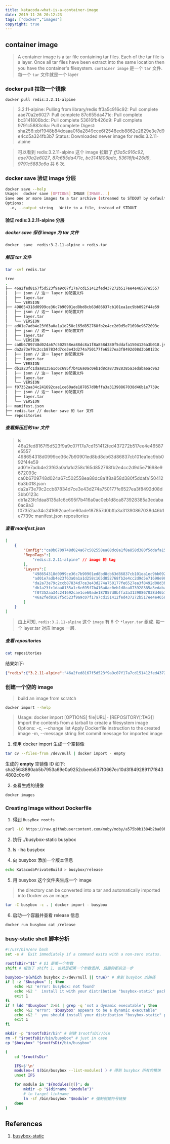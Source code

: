 ```yaml
---
title: katacoda-what-is-a-container-image
date: 2019-11-26 20:12:23
tags: ["docker","images"]
copyright: true
---
```


## container image

> A container image is a tar file containing tar files. Each of the tar file is a layer. Once all tar files have been extract into the same location then you have the container's filesystem.
`container image` 是一个 `tar` 文件. 每一个 `tar` 文件就是一个 layer

### docker pull 拉取一个镜像

```sh
docker pull redis:3.2.11-alpine
```

> 3.2.11-alpine: Pulling from library/redis
ff3a5c916c92: Pull complete 
aae70a2e6027: Pull complete
87c655da471c: Pull complete
bc3141806bdc: Pull complete
53616fb426d9: Pull complete
9791c5883c6a: Pull complete
Digest: sha256:ebf1948b84dcaaa0f8a2849cce6f2548edb8862e2829e3e7d9e4cd5a324fb3b7
Status: Downloaded newer image for redis:3.2.11-alpine


> 可以看到 redis:3.2.11-alpine 这个 image 拉取了 *ff3a5c916c92*, 
*aae70a2e6027*, *87c655da471c*, *bc3141806bdc*, *53616fb426d9*, *9791c5883c6a* 共 6 次.

### docker save 验证 image 分层

```sh
docker save --help
Usage:  docker save [OPTIONS] IMAGE [IMAGE...]
Save one or more images to a tar archive (streamed to STDOUT by default)
Options:
  -o, --output string   Write to a file, instead of STDOUT
```

#### 验证 redis:3.2.11-alpine 分层
##### docker save 保存 image 为 tar 文件

```sh
docker  save  redis:3.2.11-alpine > redis.tar
```

##### 解压 tar 文件

```sh
tar -xvf redis.tar
```

```sh
tree
.
├── 46a2fed8167f5d523f9a9c07f17a7cd151412fed437272b517ee4e46587e5557
│   ├── json // 这一 layer 的配置文件
│   ├── layer.tar
│   └── VERSION
├── 498654318d0999ce36c7b90901ed8bd8cb63d86837cb101ea1ec9bb092f44e59
│   ├── json // 这一 layer 的配置文件
│   ├── layer.tar
│   └── VERSION
├── ad01e7adb4e23f63a0a1a1d258c165d852768fb2e4cc2d9d5e71698e9672093c
│   ├── json // 这一 layer 的配置文件
│   ├── layer.tar
│   └── VERSION
├── ca0b6709748d024a67c502558ea88dc8a1f8a858d380f5ddafa1504126a3b018.json // 这个 `image` 的配置文件
├── da2a73e79c2ccb87834d7ce3e43d274a750177fe6527ea3f8492d08d3bb0123c
│   ├── json // 这一 layer 的配置文件
│   ├── layer.tar
│   └── VERSION
├── db1a23fc1daa8135a1c6c695f7b416a0ac0eb1d8ca873928385a3edaba6ac9a3
│   ├── json // 这一 layer 的配置文件
│   ├── layer.tar
│   └── VERSION
├── f07352aa34c241692cae1ce60ade187857d0bffa3a31390867038d46b1e7739c
│   ├── json // 这一 layer 的配置文件
│   ├── layer.tar
│   └── VERSION
├── manifest.json
├── redis.tar // docker save 的 tar 文件
└── repositories
```

##### 查看解压后的 tar 文件
> ls
> 46a2fed8167f5d523f9a9c07f17a7cd151412fed437272b517ee4e46587e5557
> 498654318d0999ce36c7b90901ed8bd8cb63d86837cb101ea1ec9bb092f44e59
> ad01e7adb4e23f63a0a1a1d258c165d852768fb2e4cc2d9d5e71698e9672093c
> ca0b6709748d024a67c502558ea88dc8a1f8a858d380f5ddafa1504126a3b018.json
> da2a73e79c2ccb87834d7ce3e43d274a750177fe6527ea3f8492d08d3bb0123c
> db1a23fc1daa8135a1c6c695f7b416a0ac0eb1d8ca873928385a3edaba6ac9a3
> f07352aa34c241692cae1ce60ade187857d0bffa3a31390867038d46b1e7739c
> manifest.json
> repositories

##### 查看 manifest.json

```json
[
    {
        "Config":"ca0b6709748d024a67c502558ea88dc8a1f8a858d380f5ddafa1504126a3b018.json", // 整个 image 的配置文件
        "RepoTags":[
            "redis:3.2.11-alpine" // image 的 tag
        ],
        "Layers":[
            "498654318d0999ce36c7b90901ed8bd8cb63d86837cb101ea1ec9bb092f44e59/layer.tar", // 1
            "ad01e7adb4e23f63a0a1a1d258c165d852768fb2e4cc2d9d5e71698e9672093c/layer.tar", // 2
            "da2a73e79c2ccb87834d7ce3e43d274a750177fe6527ea3f8492d08d3bb0123c/layer.tar", // 3
            "db1a23fc1daa8135a1c6c695f7b416a0ac0eb1d8ca873928385a3edaba6ac9a3/layer.tar", // 4
            "f07352aa34c241692cae1ce60ade187857d0bffa3a31390867038d46b1e7739c/layer.tar", // 5
            "46a2fed8167f5d523f9a9c07f17a7cd151412fed437272b517ee4e46587e5557/layer.tar"  // 6
        ]
    }
]
```

> 由上可知, `redis:3.2.11-alpine` 这个 `image` 有 6 个 `*layer.tar` 组成. 每一个 layer.tar 对应 image 一层.

##### 查看 repositories

```sh
cat repositories
```
结果如下:
```json
{"redis":{"3.2.11-alpine":"46a2fed8167f5d523f9a9c07f17a7cd151412fed437272b517ee4e46587e5557"}}
```

### 创建一个空的 image
> build an image from scratch

```sh
docker import --help
```

>Usage:  docker import [OPTIONS] file|URL|- [REPOSITORY[:TAG]]
Import the contents from a tarball to create a filesystem image
Options:
  -c, --change list      Apply Dockerfile instruction to the created image
  -m, --message string   Set commit message for imported image

1. 使用 docker import 生成一个空镜像
```sh
tar cv --files-from /dev/null | docker import - empty
```
生成的 **empty** 空镜像 ID 如下:
sha256:8880ab5b7953a69e0a9252cbeeb537f0667ec10d3f849289117f8434802c0c49

2. 查看生成的镜像
```sh
docker images
```

### Creating Image without Dockerfile

1. 得到 `BusyBox rootfs` 

```sh
curl -LO https://raw.githubusercontent.com/moby/moby/a575b0b1384b2ba89b79cbd7e770fbeb616758b3/contrib/mkimage/busybox-static && chmod +x busybox-static
```

2. 执行 ./busybox-static busybox

3. ls -lha busybox

4. 向 busybox 添加一个版本信息

```sh
echo KatacodaPrivateBuild > busybox/release
```

5. 用 busybox 这个文件夹生成一个 image

>the directory can be converted into a tar and automatically imported into Docker as an image.

```sh
tar -C busybox -c . | docker import - busybox
```

6. 启动一个容器并查看 release 信息

```sh
docker run busybox cat /release
```

### busy-static shell 脚本分析
```sh
#!/usr/bin/env bash
set -e #  Exit immediately if a command exits with a non-zero status.

rootfsDir="$1" # $1 是第一个参数
shift # 相当于 shift 1, 也就是把第一个参数丢掉, 后面的都前进一步

busybox="$(which busybox 2>/dev/null || true)" # 拿到 busybox 的路径
if [ -z "$busybox" ]; then
	echo >&2 'error: busybox: not found'
	echo >&2 '  install it with your distribution "busybox-static" package'
	exit 1
fi
if ! ldd "$busybox" 2>&1 | grep -q 'not a dynamic executable'; then
	echo >&2 "error: '$busybox' appears to be a dynamic executable"
	echo >&2 '  you should install your distribution "busybox-static" package instead'
	exit 1
fi

mkdir -p "$rootfsDir/bin" # 创建 $rootfsDir/bin
rm -f "$rootfsDir/bin/busybox" # just in case
cp "$busybox" "$rootfsDir/bin/busybox"

(
	cd "$rootfsDir"

	IFS=$'\n'
	modules=( $(bin/busybox --list-modules) ) # 得到 busybox 所有的模块
	unset IFS

	for module in "${modules[@]}"; do
		mkdir -p "$(dirname "$module")"
        # ln target linkname
		ln -sf /bin/busybox "$module" # 强制创建符号链接
	done
)

```

## References
1. [busybox-static](https://raw.githubusercontent.com/moby/moby/a575b0b1384b2ba89b79cbd7e770fbeb616758b3/contrib/mkimage/busybox-static)